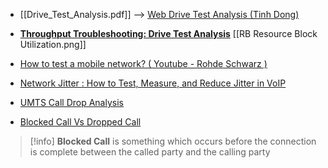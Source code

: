 
- [[Drive_Test_Analysis.pdf]] --> [Web Drive Test Analysis (Tinh Dong)](https://www.academia.edu/6218683/Drive_Test_Analysis)


- [**Throughput Troubleshooting: Drive Test Analysis**](https://www.youtube.com/watch?v=nK45q4VcM3Q)  [[RB Resource Block Utilization.png]]
- [How to test a mobile network? ( Youtube - Rohde Schwarz )](https://www.youtube.com/watch?v=IDEW_ys5kLs)


- [Network Jitter : How to Test, Measure, and Reduce Jitter in VoIP](https://www.dnsstuff.com/network-voip-jitter-guide)

- [UMTS Call Drop Analysis](https://telecom-knowledge.blogspot.com/2014/12/umts-call-drop-analysis.html)
- [Blocked Call Vs Dropped Call](http://rftelecomm.blogspot.com/2013/01/blocked-call-vs-dropped-call.html)
> [!info]
> **Blocked Call** is something which occurs before the connection is complete between the called party and the calling party